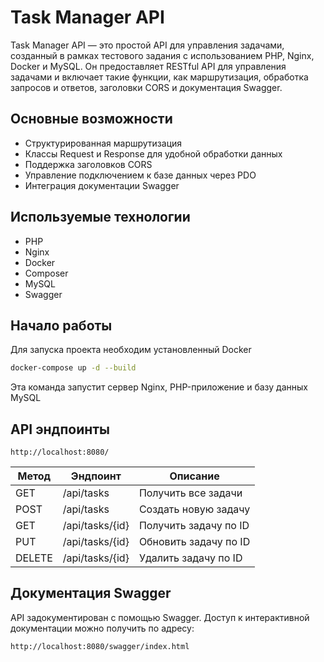 
# Task Manager API

Task Manager API — это простой API для управления задачами, созданный в рамках тестового задания с использованием PHP, Nginx, Docker и MySQL. Он предоставляет RESTful API для управления задачами и включает такие функции, как маршрутизация, обработка запросов и ответов, заголовки CORS и документация Swagger.

## Основные возможности
- Структурированная маршрутизация
- Классы Request и Response для удобной обработки данных
- Поддержка заголовков CORS
- Управление подключением к базе данных через PDO
- Интеграция документации Swagger

## Используемые технологии
- PHP
- Nginx
- Docker
- Composer
- MySQL
- Swagger

## Начало работы
Для запуска проекта необходим установленный Docker

```bash
docker-compose up -d --build
```

Эта команда запустит сервер Nginx, PHP-приложение и базу данных MySQL

## API эндпоинты
```
http://localhost:8080/
```
| Метод | Эндпоинт            | Описание              |
|-------|---------------------|-----------------------|
| GET   | /api/tasks          | Получить все задачи   |
| POST  | /api/tasks          | Создать новую задачу  |
| GET   | /api/tasks/{id}     | Получить задачу по ID|
| PUT   | /api/tasks/{id}     | Обновить задачу по ID|
| DELETE| /api/tasks/{id}     | Удалить задачу по ID  |

## Документация Swagger
API задокументирован с помощью Swagger. Доступ к интерактивной документации можно получить по адресу:
```
http://localhost:8080/swagger/index.html
```
